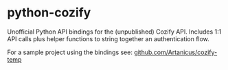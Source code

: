 # python-cozify
Unofficial Python API bindings for the (unpublished) Cozify API. Includes 1:1 API calls plus helper functions to string together an authentication flow.

For a sample project using the bindings see: [github.com/Artanicus/cozify-temp](https://github.com/Artanicus/cozify-temp)
